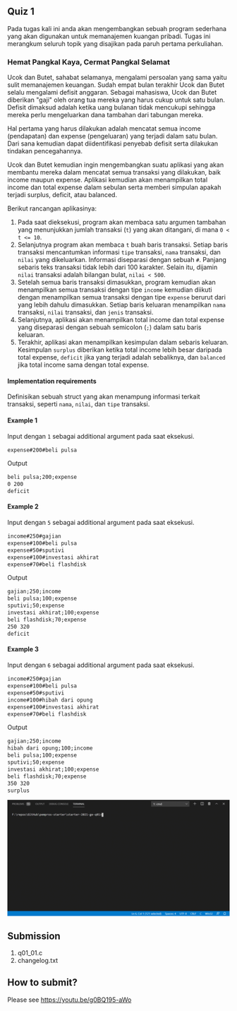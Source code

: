 ## Quiz 1
Pada tugas kali ini anda akan mengembangkan sebuah program sederhana yang akan digunakan untuk memanajemen kuangan pribadi. Tugas ini merangkum seluruh topik yang disajikan pada paruh pertama perkuliahan.

### Hemat Pangkal Kaya, Cermat Pangkal Selamat
Ucok dan Butet, sahabat selamanya, mengalami persoalan yang sama yaitu sulit memanajemen keuangan. Sudah empat bulan terakhir Ucok dan Butet selalu mengalami defisit anggaran. Sebagai mahasiswa, Ucok dan Butet diberikan "gaji" oleh orang tua mereka yang harus cukup untuk satu bulan. Defisit dimaksud adalah ketika uang bulanan tidak mencukupi sehingga mereka perlu mengeluarkan dana tambahan dari tabungan mereka.

Hal pertama yang harus dilakukan adalah mencatat semua income (pendapatan) dan expense (pengeluaran) yang terjadi dalam satu bulan. Dari sana kemudian dapat diidentifikasi penyebab defisit serta dilakukan tindakan pencegahannya.

Ucok dan Butet kemudian ingin mengembangkan suatu aplikasi yang akan membantu mereka dalam mencatat semua transaksi yang dilakukan, baik income maupun expense. Aplikasi kemudian akan menampilkan total income dan total expense dalam sebulan serta memberi simpulan apakah terjadi surplus, deficit, atau balanced.

Berikut rancangan aplikasinya:
1. Pada saat dieksekusi, program akan membaca satu argumen tambahan yang menunjukkan jumlah transaksi (```t```) yang akan ditangani, di mana ```0 < t <= 10```.
2. Selanjutnya program akan membaca ```t``` buah baris transaksi. Setiap baris transaksi mencantumkan informasi ```tipe``` transaksi, ```nama``` transaksi, dan ```nilai``` yang dikeluarkan. Informasi diseparasi dengan sebuah ```#```. Panjang sebaris teks transaksi tidak lebih dari 100 karakter. Selain itu, dijamin ```nilai``` transaksi adalah bilangan bulat, ```nilai < 500```.
3. Setelah semua baris transaksi dimasukkan, program kemudian akan menampilkan semua transaksi dengan tipe ```income``` kemudian diikuti dengan menampilkan semua transaksi dengan tipe ```expense``` berurut dari yang lebih dahulu dimasukkan. Setiap baris keluaran menampilkan ```nama``` transaksi, ```nilai``` transaksi, dan ```jenis``` transaksi.
4. Selanjutnya, aplikasi akan menampilkan total income dan total expense yang diseparasi dengan sebuah semicolon (```;```) dalam satu baris keluaran.
5. Terakhir, aplikasi akan menampilkan kesimpulan dalam sebaris keluaran. Kesimpulan ```surplus``` diberikan ketika total income lebih besar daripada total expense, ```deficit``` jika yang terjadi adalah sebaliknya, dan ```balanced``` jika total income sama dengan total expense.

#### Implementation requirements
Definisikan sebuah struct yang akan menampung informasi terkait transaksi, seperti ```nama```, ```nilai```, dan ```tipe``` transaksi.

#### Example 1
Input dengan ```1``` sebagai additional argument pada saat eksekusi.
```
expense#200#beli pulsa

```
Output
```
beli pulsa;200;expense
0 200
deficit

```

#### Example 2
Input dengan ```5``` sebagai additional argument pada saat eksekusi.
```
income#250#gajian
expense#100#beli pulsa
expense#50#sputivi
expense#100#investasi akhirat
expense#70#beli flashdisk

```
Output
```
gajian;250;income
beli pulsa;100;expense
sputivi;50;expense
investasi akhirat;100;expense
beli flashdisk;70;expense
250 320
deficit

```

#### Example 3
Input dengan ```6``` sebagai additional argument pada saat eksekusi.
```
income#250#gajian
expense#100#beli pulsa
expense#50#sputivi
income#100#hibah dari opung
expense#100#investasi akhirat
expense#70#beli flashdisk

```
Output
```
gajian;250;income
hibah dari opung;100;income
beli pulsa;100;expense
sputivi;50;expense
investasi akhirat;100;expense
beli flashdisk;70;expense
350 320
surplus

```

![Hemat Pangkal Kaya, Cermat Pangkal Selamat](images/07-02-q01.gif)

## Submission
1. q01_01.c
2. changelog.txt

## How to submit?
Please see https://youtu.be/g0BQ195-aWo